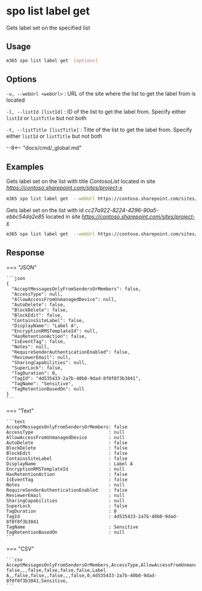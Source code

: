 # spo list label get

Gets label set on the specified list

## Usage

```sh
m365 spo list label get  [options]
```

## Options

`-u, --webUrl <webUrl>`
: URL of the site where the list to get the label from is located

`-l, --listId [listId]`
: ID of the list to get the label from. Specify either `listId` or `listTitle` but not both

`-t, --listTitle [listTitle]`
: Title of the list to get the label from. Specify either `listId` or `listTitle` but not both

--8<-- "docs/cmd/_global.md"

## Examples

Gets label set on the list with title _ContosoList_ located in site _https://contoso.sharepoint.com/sites/project-x_

```sh
m365 spo list label get  --webUrl https://contoso.sharepoint.com/sites/project-x --listTitle ContosoList
```

Gets label set on the list with id _cc27a922-8224-4296-90a5-ebbc54da2e85_ located in site _https://contoso.sharepoint.com/sites/project-x_

```sh
m365 spo list label get  --webUrl https://contoso.sharepoint.com/sites/project-x --listId cc27a922-8224-4296-90a5-ebbc54da2e85
```

## Response

=== "JSON"

    ```json
    {
      "AcceptMessagesOnlyFromSendersOrMembers": false,
      "AccessType": null,
      "AllowAccessFromUnmanagedDevice": null,
      "AutoDelete": false,
      "BlockDelete": false,
      "BlockEdit": false,
      "ContainsSiteLabel": false,
      "DisplayName": "Label A",
      "EncryptionRMSTemplateId": null,
      "HasRetentionAction": false,
      "IsEventTag": false,
      "Notes": null,
      "RequireSenderAuthenticationEnabled": false,
      "ReviewerEmail": null,
      "SharingCapabilities": null,
      "SuperLock": false,
      "TagDuration": 0,
      "TagId": "4d535433-2a7b-40b0-9dad-8f0f8f3b3841",
      "TagName": "Sensitive",
      "TagRetentionBasedOn": null
    }
    ```

=== "Text"

    ```text
    AcceptMessagesOnlyFromSendersOrMembers: false
    AccessType                            : null
    AllowAccessFromUnmanagedDevice        : null
    AutoDelete                            : false
    BlockDelete                           : false
    BlockEdit                             : false
    ContainsSiteLabel                     : false
    DisplayName                           : Label A
    EncryptionRMSTemplateId               : null
    HasRetentionAction                    : false
    IsEventTag                            : false
    Notes                                 : null
    RequireSenderAuthenticationEnabled    : false
    ReviewerEmail                         : null
    SharingCapabilities                   : null
    SuperLock                             : false
    TagDuration                           : 0
    TagId                                 : 4d535433-2a7b-40b0-9dad-8f0f8f3b3841
    TagName                               : Sensitive
    TagRetentionBasedOn                   : null
    ```

=== "CSV"

    ```csv
    AcceptMessagesOnlyFromSendersOrMembers,AccessType,AllowAccessFromUnmanagedDevice,AutoDelete,BlockDelete,BlockEdit,ContainsSiteLabel,DisplayName,EncryptionRMSTemplateId,HasRetentionAction,IsEventTag,Notes,RequireSenderAuthenticationEnabled,ReviewerEmail,SharingCapabilities,SuperLock,TagDuration,TagId,TagName,TagRetentionBasedOn
    false,,,false,false,false,false,Label A,,false,false,,false,,,false,0,4d535433-2a7b-40b0-9dad-8f0f8f3b3841,Sensitive,
    ```
